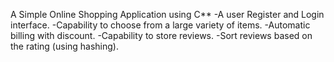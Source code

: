 A Simple Online Shopping Application using C**
-A user Register and Login interface.
-Capability to choose from a large variety of items.
-Automatic billing with discount.
-Capability to store reviews.
-Sort reviews based on the rating (using hashing).
